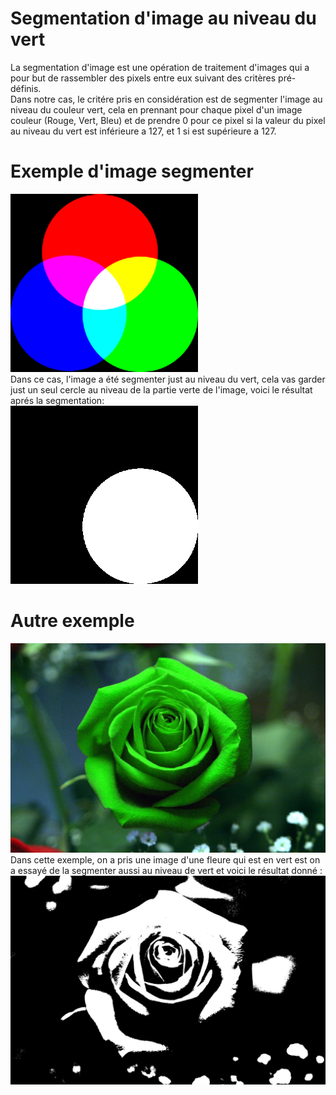 # Segmentation d'image au niveau du vert
La segmentation d'image est une opération de traitement d'images qui a pour but de rassembler des pixels entre eux suivant des critères pré-définis.\
Dans notre cas, le critére pris en considération est de segmenter l'image au niveau du couleur vert, cela en prennant pour chaque pixel d'un image couleur (Rouge, Vert, Bleu) et de prendre 0 pour ce pixel si la valeur du pixel au niveau du vert est inférieure a 127, et 1 si est supérieure a 127.
# Exemple d'image segmenter
![alt text](https://raw.githubusercontent.com/AbdessamadAbouz/opencv_image_binaire/master/RGB.png)\
Dans ce cas, l'image a été segmenter just au niveau du vert, cela vas garder just un seul cercle au niveau de la partie verte de l'image, voici le résultat aprés la segmentation: \
![alt text](https://raw.githubusercontent.com/AbdessamadAbouz/opencv_image_binaire/master/RGB-Binaire.png)

# Autre exemple 
![alt text](https://raw.githubusercontent.com/AbdessamadAbouz/opencv_image_binaire/master/Green-Rose.jpg)
Dans cette exemple, on a pris une image d'une fleure qui est en vert est on a essayé de la segmenter aussi au niveau de vert et voici le résultat donné : \
![alt text](https://raw.githubusercontent.com/AbdessamadAbouz/opencv_image_binaire/master/Green-Rose-Binaire.jpg)
